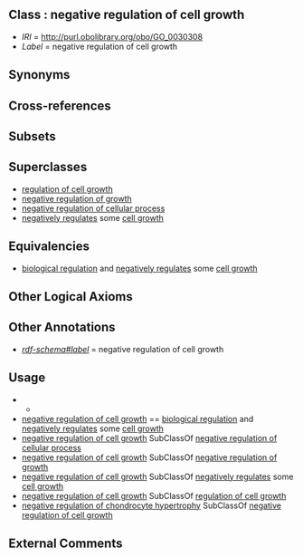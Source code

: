
## Class : negative regulation of cell growth

 * *IRI* = http://purl.obolibrary.org/obo/GO_0030308
 * *Label* = negative regulation of cell growth

## Synonyms


## Cross-references


## Subsets


## Superclasses

 * [regulation of cell growth](../../GO/58/GO_0001558.md)
 * [negative regulation of growth](../../GO/26/GO_0045926.md)
 * [negative regulation of cellular process](../../GO/23/GO_0048523.md)
 * [negatively regulates](../../RO/12/RO_0002212.md) some [cell growth](../../GO/49/GO_0016049.md)

## Equivalencies

 * [biological regulation](../../GO/07/GO_0065007.md) and [negatively regulates](../../RO/12/RO_0002212.md) some [cell growth](../../GO/49/GO_0016049.md)

## Other Logical Axioms


## Other Annotations

 * *[rdf-schema#label](../../el/rdf-schema#label.md)* = negative regulation of cell growth

## Usage

 * -
 * [negative regulation of cell growth](../../GO/08/GO_0030308.md) == [biological regulation](../../GO/07/GO_0065007.md) and [negatively regulates](../../RO/12/RO_0002212.md) some [cell growth](../../GO/49/GO_0016049.md)
 * [negative regulation of cell growth](../../GO/08/GO_0030308.md) SubClassOf [negative regulation of cellular process](../../GO/23/GO_0048523.md)
 * [negative regulation of cell growth](../../GO/08/GO_0030308.md) SubClassOf [negative regulation of growth](../../GO/26/GO_0045926.md)
 * [negative regulation of cell growth](../../GO/08/GO_0030308.md) SubClassOf [negatively regulates](../../RO/12/RO_0002212.md) some [cell growth](../../GO/49/GO_0016049.md)
 * [negative regulation of cell growth](../../GO/08/GO_0030308.md) SubClassOf [regulation of cell growth](../../GO/58/GO_0001558.md)
 * [negative regulation of chondrocyte hypertrophy](../../GO/42/GO_1903042.md) SubClassOf [negative regulation of cell growth](../../GO/08/GO_0030308.md)

## External Comments

